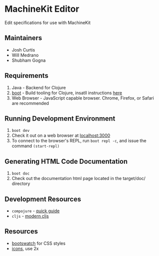 # MachineKit Editor
Edit specifications for use with MachineKit

## Maintainers
- Josh Curtis
- Will Medrano
- Shubham Gogna

## Requirements
1. Java - Backend for Clojure
2. [boot](boot-clj.com) - Build tooling for Clojure, insatll instructions [here](https://github.com/boot-clj/boot#install)
3. Web Browser - JavaScript capable browser. Chrome, Firefox, or Safari are recommended

## Running Development Environment
1. `boot dev`
2. Check it out on a web browser at [localhost:3000](localhost:3000)
3. To connect to the browser's REPL, run `boot repl -c`, and issue the command `(start-repl)`

## Generating HTML Code Documentation
1. `boot doc`
2. Check out the documentation html page located in the target/doc/ directory

## Development Resources
* `compojure` - [quick guide](https://learnxinyminutes.com/docs/compojure/)
* `cljs` - [modern cljs](https://github.com/magomimmo/modern-cljs)

## Resources
* [bootswatch](https://bootswatch.com) for CSS styles
* [icons](https://design.google.com/icons/), use 2x

